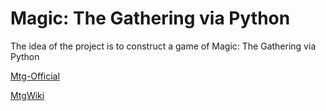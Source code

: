# Magic: The Gathering via Python

The idea of the project is to construct a game of Magic: The Gathering via Python

[Mtg-Official](https://magic.wizards.com/en)

[MtgWiki](https://mtg.fandom.com/wiki/Main_Page)
